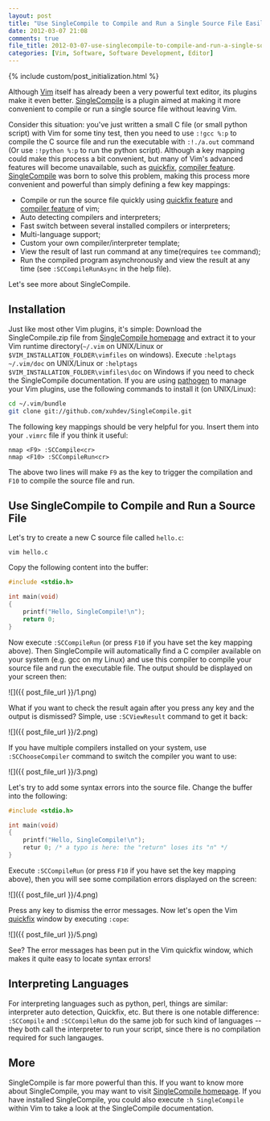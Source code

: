 ```yaml
---
layout: post
title: "Use SingleCompile to Compile and Run a Single Source File Easily in Vim"
date: 2012-03-07 21:08
comments: true
file_title: 2012-03-07-use-singlecompile-to-compile-and-run-a-single-source-file-easily-in-vim
categories: [Vim, Software, Software Development, Editor]
---
```


{% include custom/post_initialization.html %}

Although [Vim][] itself has already been a very powerful text editor, its
plugins make it even better. [SingleCompile][] is a plugin aimed at making it
more convenient to compile or run a single source file without leaving Vim.

Consider this situation: you've just written a small C file (or small python
script) with Vim for some tiny test, then you need to use `:!gcc %:p` to compile
the C source file and run the executable with `:!./a.out` command (Or use
`:!python %:p` to run the python script). Although a key mapping could make
this process a bit convenient, but many of Vim's advanced features will become
unavailable, such as [quickfix][], [compiler feature][].  [SingleCompile][]
was born to solve this problem, making this process more convenient and
powerful than simply defining a few key mappings:

-  Compile or run the source file quickly using [quickfix feature][quickfix]
   and [compiler feature][] of vim;
-  Auto detecting compilers and interpreters;
-  Fast switch between several installed compilers or interpreters;
-  Multi-language support;
-  Custom your own compiler/interpreter template;
-  View the result of last run command at any time(requires `tee` command);
-  Run the compiled program asynchronously and view the result at any time
   (see `:SCCompileRunAsync` in the help file).

Let's see more about SingleCompile.

<!-- more -->

## Installation

Just like most other Vim plugins, it's simple: Download the SingleCompile.zip
file from [SingleCompile homepage][SingleCompile] and extract it to your Vim
runtime directory(`~/.vim` on UNIX/Linux or
`$VIM_INSTALLATION_FOLDER\vimfiles` on windows). Execute `:helptags
~/.vim/doc` on UNIX/Linux or `:helptags $VIM_INSTALLATION_FOLDER\vimfiles\doc`
on Windows if you need to check the SingleCompile documentation. If you are
using [pathogen][] to manage your Vim plugins, use the following commands to
install it (on UNIX/Linux):

```sh
cd ~/.vim/bundle
git clone git://github.com/xuhdev/SingleCompile.git
```

The following key mappings should be very helpful for you. Insert them into
your `.vimrc` file if you think it useful:

```vim
nmap <F9> :SCCompile<cr>
nmap <F10> :SCCompileRun<cr>
```

The above two lines will make `F9` as the key to trigger the compilation and
`F10` to compile the source file and run.


## Use SingleCompile to Compile and Run a Source File

Let's try to create a new C source file called `hello.c`:

    vim hello.c

Copy the following content into the buffer:

```c hello.c
#include <stdio.h>

int main(void)
{
    printf("Hello, SingleCompile!\n");
    return 0;
}
```

Now execute `:SCCompileRun` (or press `F10` if you have set the key mapping
above). Then SingleCompile will automatically find a C compiler available on
your system (e.g. gcc on my Linux) and use this compiler to compile your
source file and run the executable file. The output should be displayed on
your screen then:

![]({{ post_file_url }}/1.png)

What if you want to check the result again after you press any key and the
output is dismissed? Simple, use `:SCViewResult` command to get it back:

![]({{ post_file_url }}/2.png)

If you have multiple compilers installed on your system, use `:SCChooseCompiler`
command to switch the compiler you want to use:

![]({{ post_file_url }}/3.png)

Let's try to add some syntax errors into the source file. Change the buffer
into the following:

```c hello.c
#include <stdio.h>

int main(void)
{
    printf("Hello, SingleCompile!\n");
    retur 0; /* a typo is here: the "return" loses its "n" */
}
```

Execute `:SCCompileRun` (or press `F10` if you have set the key mapping above),
then you will see some compilation errors displayed on the screen:

![]({{ post_file_url }}/4.png)

Press any key to dismiss the error messages. Now let's open the Vim
[quickfix][] window by executing `:cope`:

![]({{ post_file_url }}/5.png)

See? The error messages has been put in the Vim quickfix window, which makes
it quite easy to locate syntax errors!


## Interpreting Languages

For interpreting languages such as python, perl, things are similar:
interpreter auto detection, Quickfix, etc. But there is one notable difference:
`:SCCompile` and `:SCCompileRun` do the same job for such kind of languages --
they both call the interpreter to run your script, since there is no
compilation required for such langauges.


## More

SingleCompile is far more powerful than this. If you want to know more about
SingleCompile, you may want to visit [SingleCompile homepage][SingleCompile].
If you have installed SingleCompile, you could also execute `:h SingleCompile`
within Vim to take a look at the SingleCompile documentation.

[Vim]: http://www.vim.org
[SingleCompile]: http://www.vim.org/scripts/script.php?script_id=3115
[quickfix]: http://vimdoc.sourceforge.net/htmldoc/quickfix.html
[compiler feature]: http://vimdoc.sourceforge.net/htmldoc/quickfix.html#compiler-select
[pathogen]: https://github.com/tpope/vim-pathogen
